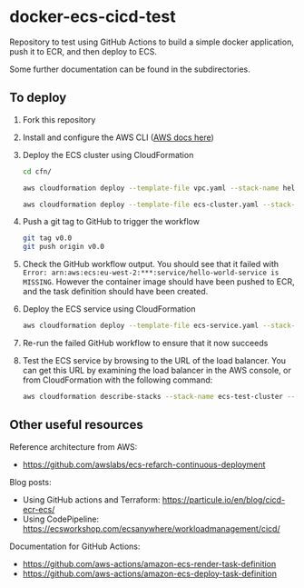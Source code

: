 # docker-ecs-cicd-test

Repository to test using GitHub Actions to build a simple docker application, push it to ECR, and then deploy to ECS.

Some further documentation can be found in the subdirectories.

## To deploy

1. Fork this repository
2. Install and configure the AWS CLI ([AWS docs here](https://docs.aws.amazon.com/cli/latest/userguide/getting-started-prereqs.html))
3. Deploy the ECS cluster using CloudFormation

    ```bash
    cd cfn/

    aws cloudformation deploy --template-file vpc.yaml --stack-name hello-world-vpc --parameter-overrides file://parameters.json

    aws cloudformation deploy --template-file ecs-cluster.yaml --stack-name hello-world-ecs-cluster --parameter-overrides file://parameters.json --capabilities CAPABILITY_NAMED_IAM
    ```

4. Push a git tag to GitHub to trigger the workflow

    ```bash
    git tag v0.0
    git push origin v0.0
    ```

5. Check the GitHub workflow output. You should see that it failed with `Error: arn:aws:ecs:eu-west-2:***:service/hello-world-service is MISSING`.  However the container image should have been pushed to ECR, and the task definition should have been created.
6. Deploy the ECS service using CloudFormation

    ```bash
    aws cloudformation deploy --template-file ecs-service.yaml --stack-name hello-world-ecs-service --parameter-overrides file://parameters.json
    ```

7. Re-run the failed GitHub workflow to ensure that it now succeeds
8. Test the ECS service by browsing to the URL of the load balancer. You can get this URL by examining the load balancer in the AWS console, or from CloudFormation with the following command:

    ```bash
    aws cloudformation describe-stacks --stack-name ecs-test-cluster --query "Stacks[0].Outputs[?OutputKey=='ServiceUrl'].OutputValue" --output text
    ```

## Other useful resources

Reference architecture from AWS:

- https://github.com/awslabs/ecs-refarch-continuous-deployment

Blog posts:

- Using GitHub actions and Terraform: https://particule.io/en/blog/cicd-ecr-ecs/
- Using CodePipeline: https://ecsworkshop.com/ecsanywhere/workloadmanagement/cicd/

Documentation for GitHub Actions:

- https://github.com/aws-actions/amazon-ecs-render-task-definition
- https://github.com/aws-actions/amazon-ecs-deploy-task-definition
